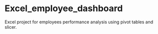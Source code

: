 # Excel_employee_dashboard
Excel project for employees performance analysis using pivot tables and slicer.
